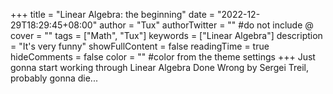 +++
title = "Linear Algebra: the beginning"
date = "2022-12-29T18:29:45+08:00"
author = "Tux"
authorTwitter = "" #do not include @
cover = ""
tags = ["Math", "Tux"]
keywords = ["Linear Algebra"]
description = "It's very funny"
showFullContent = false
readingTime = true
hideComments = false
color = "" #color from the theme settings
+++
Just gonna start working through Linear Algebra Done Wrong by Sergei Treil, probably gonna die...
